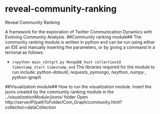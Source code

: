 reveal-community-ranking
============================

Reveal Community Ranking

A framework for the exploration of Twitter Communication Dynamics with Evolving Community Analysis.
##Community ranking module##
The community ranking module is written in python and can be run using either an IDE and manually inserting the parameters, or by giving a command in a terminal as follows:
* <code>/>python main_vIntgrt.py MongoDB_host collectionId timestamp_start timestamp_end</code> 
The libraries required for the module to run include: _python-dateutil_, _requests_, _pymongo_,  _twython_, _numpy_ , _python-igraph_

##Visualization module##
How to run the visualization module. 
Insert the jsons created by the community ranking module in the _../visualizationModule/jsons/_ folder
Open http://serverIP/pathToFolder/Com_Graph/community.html?collection=dataCollection
